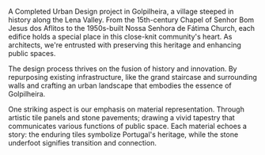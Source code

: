 A Completed Urban Design project in Golpilheira, a village steeped in history along the Lena Valley. From the 15th-century Chapel of Senhor Bom Jesus dos Aflitos to the 1950s-built Nossa Senhora de Fátima Church, each edifice holds a special place in this close-knit community's heart. As architects, we're entrusted with preserving this heritage and enhancing public spaces.

The design process thrives on the fusion of history and innovation. By repurposing existing infrastructure, like the grand staircase and surrounding walls and crafting an urban landscape that embodies the essence of Golpilheira.

One striking aspect is our emphasis on material representation. Through artistic tile panels and stone pavements; drawing a vivid tapestry that communicates various functions of public space. Each material echoes a story: the enduring tiles symbolize Portugal's heritage, while the stone underfoot signifies transition and connection.
